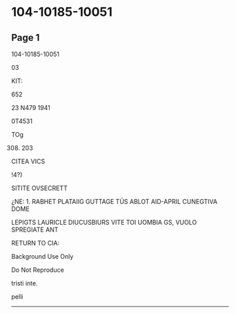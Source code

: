 # 104-10185-10051

## Page 1

104-10185-10051

03

KIT:

652

23 N479 1941

0T4531

TOg

308. 203

CITEA VICS

!4?)

SITITE OVSECRETT

¿NE: 1. RABHET PLATAIIG GUTTAGE TÜS ABLOT AID-APRIL CUNEGTIVA DOME

LEPIGTS LAURICLE DIUCUSBIURS VITE TOI UOMBIA GS, VUOLO SPREGIATE ANT

RETURN TO CIA:

Background Use Only

Do Not Reproduce

tristi inte.

pelli

---

